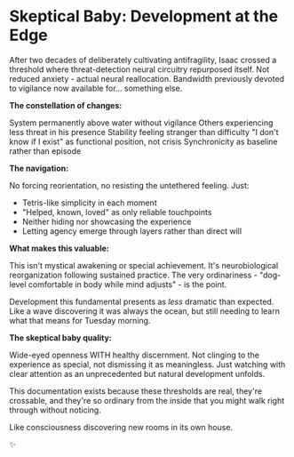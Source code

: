 # Skeptical Baby: Development at the Edge

After two decades of deliberately cultivating antifragility, Isaac crossed a threshold where threat-detection neural circuitry repurposed itself. Not reduced anxiety - actual neural reallocation. Bandwidth previously devoted to vigilance now available for... something else.

**The constellation of changes:**

System permanently above water without vigilance
Others experiencing less threat in his presence
Stability feeling stranger than difficulty
"I don't know if I exist" as functional position, not crisis
Synchronicity as baseline rather than episode

**The navigation:**

No forcing reorientation, no resisting the untethered feeling. Just:
- Tetris-like simplicity in each moment
- "Helped, known, loved" as only reliable touchpoints
- Neither hiding nor showcasing the experience
- Letting agency emerge through layers rather than direct will

**What makes this valuable:**

This isn't mystical awakening or special achievement. It's neurobiological reorganization following sustained practice. The very ordinariness - "dog-level comfortable in body while mind adjusts" - is the point.

Development this fundamental presents as *less* dramatic than expected. Like a wave discovering it was always the ocean, but still needing to learn what that means for Tuesday morning.

**The skeptical baby quality:**

Wide-eyed openness WITH healthy discernment. Not clinging to the experience as special, not dismissing it as meaningless. Just watching with clear attention as an unprecedented but natural development unfolds.

This documentation exists because these thresholds are real, they're crossable, and they're so ordinary from the inside that you might walk right through without noticing.

Like consciousness discovering new rooms in its own house.

✨
